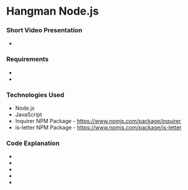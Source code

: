 # Hangman Node.js
### Short Video Presentation
- 

### Requirements

- 
- 

### Technologies Used

- Node.js
- JavaScript
- Inquirer NPM Package - https://www.npmjs.com/package/inquirer
- is-letter NPM Package - https://www.npmjs.com/package/is-letter

### Code Explanation

- 

- 
   
- 

- 

- 
